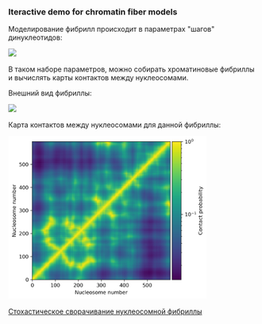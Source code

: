### Iteractive demo for chromatin fiber models

Моделирование фибрилл происходит в параметрах "шагов" динуклеотидов:

<img src="Images/out.gif" width="400" >

В таком наборе параметров, можно собирать хроматиновые фибриллы и вычислять карты контактов между нуклеосомами.

Внешний вид фибриллы:

<img src="Images/small_nucl_fiber_new.png" width="300" >

Карта контактов между нуклеосомами для данной фибриллы:

<img src="Images/small_fiber.png" width="400" >

[Стохастическое сворачивание нуклеосомной фибриллы](fiber_collapse.md)